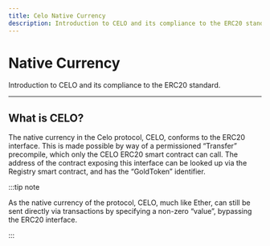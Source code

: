 ```yaml
---
title: Celo Native Currency
description: Introduction to CELO and its compliance to the ERC20 standard.
---
```

# Native Currency

Introduction to CELO and its compliance to the ERC20 standard.

___

## What is CELO?

The native currency in the Celo protocol, CELO, conforms to the ERC20 interface. This is made possible by way of a permissioned “Transfer” precompile, which only the CELO ERC20 smart contract can call. The address of the contract exposing this interface can be looked up via the Registry smart contract, and has the “GoldToken” identifier. 


:::tip note

As the native currency of the protocol, CELO, much like Ether, can still be sent directly via transactions by specifying a non-zero “value”, bypassing the ERC20 interface.

:::